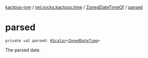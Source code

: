 [kactoos-jvm](../../index.md) / [nnl.rocks.kactoos.time](../index.md) / [ZonedDateTimeOf](index.md) / [parsed](./parsed.md)

# parsed

`private val parsed: `[`KScalar`](../../nnl.rocks.kactoos/-k-scalar.md)`<`[`ZonedDateTime`](http://docs.oracle.com/javase/8/docs/api/java/time/ZonedDateTime.html)`>`

The parsed date.

